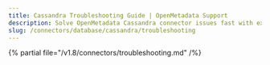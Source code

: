 ```yaml
---
title: Cassandra Troubleshooting Guide | OpenMetadata Support
description: Solve OpenMetadata Cassandra connector issues fast with expert troubleshooting guides, common error fixes, and step-by-step solutions for seamless integration.
slug: /connectors/database/cassandra/troubleshooting
---
```


{% partial file="/v1.8/connectors/troubleshooting.md" /%}
